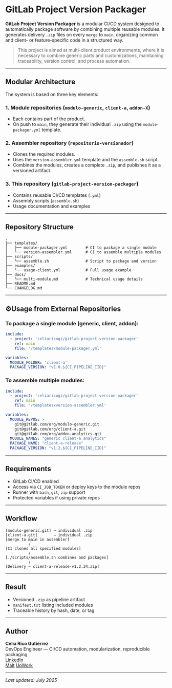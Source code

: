 # GitLab Project Version Packager

**GitLab Project Version Packager** is a modular CI/CD system designed to automatically package software by combining multiple reusable modules. It generates delivery `.zip` files on every `merge` to `main`, organizing common and client- or feature-specific code in a structured way.

> This project is aimed at multi-client product environments, where it is necessary to combine generic parts and customizations, maintaining traceability, version control, and process automation.

---

## Modular Architecture

The system is based on three key elements:

### 1. Module repositories (`modulo-generic`, `client-a`, `addon-X`)
- Each contains part of the product.
- On push to `main`, they generate their individual `.zip` using the `module-packager.yml` template.

### 2. Assembler repository (`repositorio-versionador`)
- Clones the required modules.
- Uses the `version-assembler.yml` template and the `assemble.sh` script.
- Combines the modules, creates a complete `.zip`, and publishes it as a versioned artifact.

### 3. This repository (`gitlab-project-version-packager`)
- Contains reusable CI/CD templates (`.yml`)
- Assembly scripts (`assemble.sh`)
- Usage documentation and examples

---

## Repository Structure

```
.
├── templates/
│   ├── module-packager.yml        # CI to package a single module
│   └── version-assembler.yml      # CI to assemble multiple modules
├── scripts/
│   └── assemble.sh                # Script to package and version
├── examples/
│   └── usage-client.yml           # Full usage example
├── docs/
│   └── multi-module.md            # Technical usage details
├── README.md
└── CHANGELOG.md
```

---

## ⚙Usage from External Repositories

### To package a single module (generic, client, addon):

```yaml
include:
  - project: 'celiaricogz/gitlab-project-version-packager'
    ref: main
    file: '/templates/module-packager.yml'

variables:
  MODULE_FOLDER: 'client-a'
  PACKAGE_VERSION: "v1.0.${CI_PIPELINE_IID}"
```

### To assemble multiple modules:

```yaml
include:
  - project: 'celiaricogz/gitlab-project-version-packager'
    ref: main
    file: '/templates/version-assembler.yml'

variables:
  MODULE_REPOS: >
    git@gitlab.com/org/modulo-generic.git
    git@gitlab.com/org/client-a.git
    git@gitlab.com/org/addon-analytics.git
  MODULE_NAMES: "generic client-a analytics"
  PACKAGE_NAME: "client-a-release"
  PACKAGE_VERSION: "v1.2.${CI_PIPELINE_IID}"
```

---

## Requirements

- GitLab CI/CD enabled
- Access via `CI_JOB_TOKEN` or deploy keys to the module repos
- Runner with `bash`, `git`, `zip` support
- Protected variables if using private repos

---

## Workflow

```
[modulo-generic.git] → individual .zip
[client-a.git]       → individual .zip
[merge to main in assembler]
          ↓
[CI clones all specified modules]
          ↓
[./scripts/assemble.sh combines and packages]
          ↓
[Delivery → client-a-release-v1.2.34.zip]
```

---

## Result

- Versioned `.zip` as pipeline artifact
- `manifest.txt` listing included modules
- Traceable history by hash, date, or tag

---

## Author

**Celia Rico Gutiérrez**  
DevOps Engineer — CI/CD automation, modularization, reproducible packaging  
[LinkedIn](https://www.linkedin.com/in/celiaricogutierrez)  
[Malt](https://www.malt.es/profile/celiaricogutierrez)
[UpWork](https://www.upwork.com/freelancers/~01898dfb872ff48b7a?mp_source=share)

---

_Last updated: July 2025_
